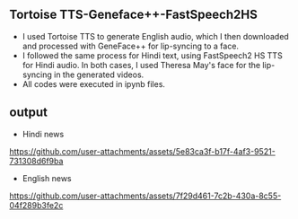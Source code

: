 ## Tortoise TTS-Geneface++-FastSpeech2HS

- I used Tortoise TTS to generate English audio, which I then downloaded and processed with GeneFace++ for lip-syncing to a face.
- I followed the same process for Hindi text, using FastSpeech2 HS TTS for Hindi audio. In both cases, I used Theresa May's face for the lip-syncing in the generated videos.
- All codes were executed in ipynb files.

## output

- Hindi news

https://github.com/user-attachments/assets/5e83ca3f-b17f-4af3-9521-731308d6f9ba

- English news



https://github.com/user-attachments/assets/7f29d461-7c2b-430a-8c55-04f289b3fe2c



